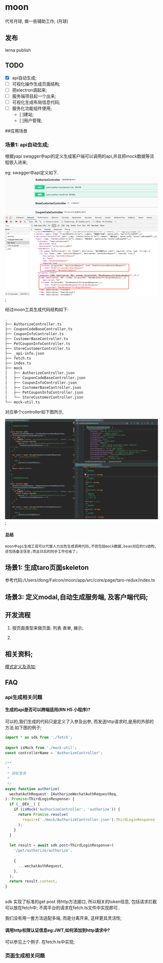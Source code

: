 # moon
代号月球, 做一些辅助工作,  (月球)

## 发布
lerna publish

## TODO

- [x] api自动生成;
- [ ] 可视化操作生成页面结构;
- [ ] 把electron调起来;
- [ ] 服务端项目起一个出来;
- [ ] 可视化生成布局信息代码;
- [ ] 服务化功能组件使用;
    - [ ]建站;
    - [ ]用户管理;

##应用场景

### 场景1: api自动生成;
根据yapi  swagger中api的定义生成客户端可以调用的api,并且把mock数据等流程嵌入进来;

eg:
swagger中api定义如下.
![](./doc/images/swagger-api.png);

经过moon工具生成代码结构如下:
```shell
.
├── AuthorizeController.ts
├── CouponCodeBaseController.ts
├── CouponInfoController.ts
├── CustomerBaseController.ts
├── PetCouponInfoController.ts
├── StoreCustomerController.ts
├── _api-info.json
├── fetch.ts
├── index.ts
├── mock
│   ├── AuthorizeController.json
│   ├── CouponCodeBaseController.json
│   ├── CouponInfoController.json
│   ├── CustomerBaseController.json
│   ├── PetCouponInfoController.json
│   └── StoreCustomerController.json
└── mock-util.ts

```

对应单个controller如下图所示,

![](./doc/images/api-example.png);


#### 总结

    moon中api生成工具可以代替人力出色生成调用代码,不但包括mock数据,bean对应的ts结构,还包括备注信息;而且日后的同步工作也省了;


## 场景1: 生成taro页面skeleton

参考代码:/Users/dong/Falcon/moon/app/src/core/page/taro-redux/index.ts

## 场景3: 定义modal,自动生成服务端, 及客户端代码;


## 开发流程

1. 按页面类型来做页面. 列表 表单, 展示;

2.


## 相关资料;

[模式定义及添加](./模式定义及添加.md);
## FAQ

### api生成相关问题

#### 生成的api是否可以跨端适用(RN H5 小程序)?
   可以的,我们生成的代码只是定义了入参及出参, 而发送http请求时,是用的外部的方法.如下图的例子;

   ```typescript
   import * as sdk from './fetch';

   import isMock from './mock-util';
   const controllerName = 'AuthorizeController';

   /**
    *
    * 授权登录
    *
    */
   async function authorize(
     wechatAuthRequest: IAuthorizeWechatAuthRequestReq,
   ): Promise<ThirdLoginResponse> {
     if (__DEV__) {
       if (isMock('AuthorizeController', 'authorize')) {
         return Promise.resolve(
           require('./mock/AuthorizeController.json').ThirdLoginResponse || {},
         );
       }
     }

     let result = await sdk.post<ThirdLoginResponse>(
       '/pet/authorize/authorize',

       {
         ...wechatAuthRequest,
       },
     );
     return result.context;
   }



   ```


   sdk 实现了标准的get post 待http方法接口, 所以相关的token信息, 包括请求拦截可以放在fetch中;
   不周平台的请求在fetch.ts文件中实现即可..

   我们没有用一套方法适配多端, 而是分离开来, 这样更具灵活性;


#### 调用http权限认证信息eg:JWT,如何添加到http请求中?
可以参见上个例子. 在fetch.ts中实现;


### 页面生成相关问题